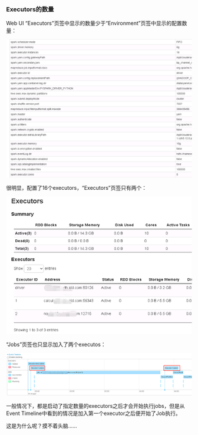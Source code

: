 ### Executors的数量

Web UI “Executors”页签中显示的数量少于“Environment”页签中显示的配置数量：

![1617932035434](/assets/1617932035434.png)

很明显，配置了16个executors，“Executors”页签只有两个：

![1617932110726](/assets/1617932110726.png)

“Jobs”页签也只显示加入了两个executos：

![1617932207076](/assets/1617932207076.png)

一般情况下，都是启动了指定数量的executors之后才会开始执行jobs，但是从Event Timeline中看到的情况是加入第一个executor之后便开始了Job执行。

这是为什么呢？摸不着头脑……